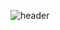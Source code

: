 


![header](https://capsule-render.vercel.app/api?text=Hi!!👋&type=waving&color=timeGradient&height=250&fontAlign=80)

<!--
**7qkrtkdgur/7qkrtkdgur** is a ✨ _special_ ✨ repository because its `README.md` (this file) appears on your GitHub profile.

Here are some ideas to get you started:

- 🔭 I’m currently working on ...
- 🌱 I’m currently learning ...
- 👯 I’m looking to collaborate on ...
- 🤔 I’m looking for help with ...
- 💬 Ask me about ...
- 📫 How to reach me: ...
- 😄 Pronouns: ...
- ⚡ Fun fact: ...
-->
